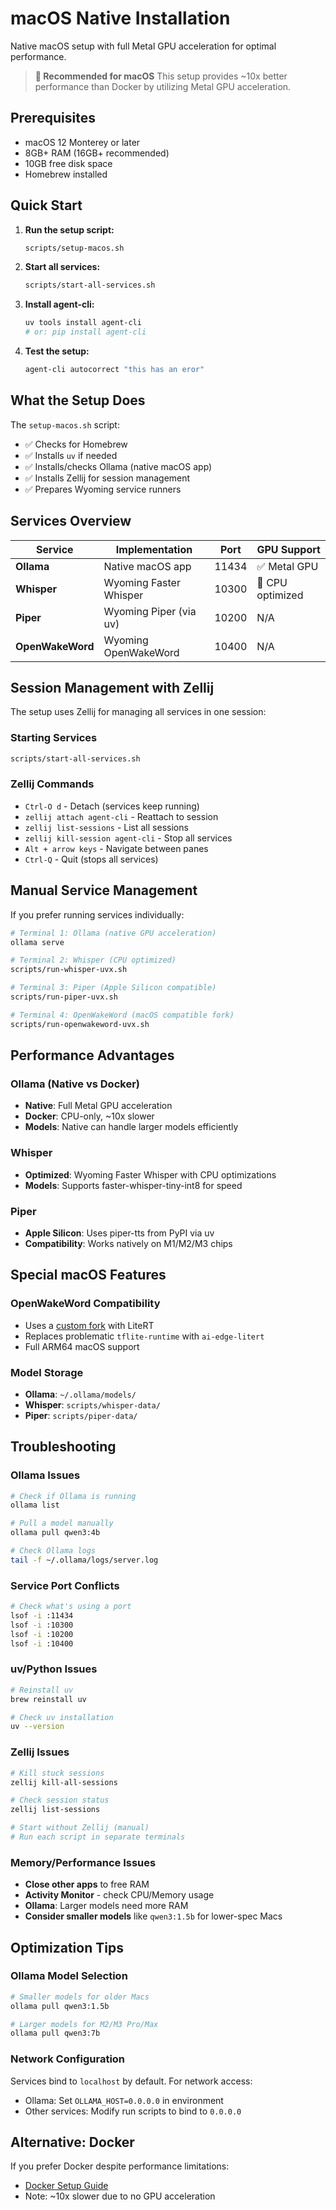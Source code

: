 # macOS Native Installation

Native macOS setup with full Metal GPU acceleration for optimal performance.

> **🍎 Recommended for macOS**
> This setup provides ~10x better performance than Docker by utilizing Metal GPU acceleration.

## Prerequisites

- macOS 12 Monterey or later
- 8GB+ RAM (16GB+ recommended)
- 10GB free disk space
- Homebrew installed

## Quick Start

1. **Run the setup script:**
   ```bash
   scripts/setup-macos.sh
   ```

2. **Start all services:**
   ```bash
   scripts/start-all-services.sh
   ```

3. **Install agent-cli:**
   ```bash
   uv tools install agent-cli
   # or: pip install agent-cli
   ```

4. **Test the setup:**
   ```bash
   agent-cli autocorrect "this has an eror"
   ```

## What the Setup Does

The `setup-macos.sh` script:
- ✅ Checks for Homebrew
- ✅ Installs `uv` if needed
- ✅ Installs/checks Ollama (native macOS app)
- ✅ Installs Zellij for session management
- ✅ Prepares Wyoming service runners

## Services Overview

| Service | Implementation | Port | GPU Support |
|---------|---------------|------|-------------|
| **Ollama** | Native macOS app | 11434 | ✅ Metal GPU |
| **Whisper** | Wyoming Faster Whisper | 10300 | 🔧 CPU optimized |
| **Piper** | Wyoming Piper (via uv) | 10200 | N/A |
| **OpenWakeWord** | Wyoming OpenWakeWord | 10400 | N/A |

## Session Management with Zellij

The setup uses Zellij for managing all services in one session:

### Starting Services
```bash
scripts/start-all-services.sh
```

### Zellij Commands
- `Ctrl-O d` - Detach (services keep running)
- `zellij attach agent-cli` - Reattach to session
- `zellij list-sessions` - List all sessions
- `zellij kill-session agent-cli` - Stop all services
- `Alt + arrow keys` - Navigate between panes
- `Ctrl-Q` - Quit (stops all services)

## Manual Service Management

If you prefer running services individually:

```bash
# Terminal 1: Ollama (native GPU acceleration)
ollama serve

# Terminal 2: Whisper (CPU optimized)
scripts/run-whisper-uvx.sh

# Terminal 3: Piper (Apple Silicon compatible)
scripts/run-piper-uvx.sh

# Terminal 4: OpenWakeWord (macOS compatible fork)
scripts/run-openwakeword-uvx.sh
```

## Performance Advantages

### Ollama (Native vs Docker)
- **Native**: Full Metal GPU acceleration
- **Docker**: CPU-only, ~10x slower
- **Models**: Native can handle larger models efficiently

### Whisper
- **Optimized**: Wyoming Faster Whisper with CPU optimizations
- **Models**: Supports faster-whisper-tiny-int8 for speed

### Piper
- **Apple Silicon**: Uses piper-tts from PyPI via uv
- **Compatibility**: Works natively on M1/M2/M3 chips

## Special macOS Features

### OpenWakeWord Compatibility
- Uses a [custom fork](https://github.com/basnijholt/wyoming-openwakeword/tree/litert) with LiteRT
- Replaces problematic `tflite-runtime` with `ai-edge-litert`
- Full ARM64 macOS support

### Model Storage
- **Ollama**: `~/.ollama/models/`
- **Whisper**: `scripts/whisper-data/`
- **Piper**: `scripts/piper-data/`

## Troubleshooting

### Ollama Issues
```bash
# Check if Ollama is running
ollama list

# Pull a model manually
ollama pull qwen3:4b

# Check Ollama logs
tail -f ~/.ollama/logs/server.log
```

### Service Port Conflicts
```bash
# Check what's using a port
lsof -i :11434
lsof -i :10300
lsof -i :10200
lsof -i :10400
```

### uv/Python Issues
```bash
# Reinstall uv
brew reinstall uv

# Check uv installation
uv --version
```

### Zellij Issues
```bash
# Kill stuck sessions
zellij kill-all-sessions

# Check session status
zellij list-sessions

# Start without Zellij (manual)
# Run each script in separate terminals
```

### Memory/Performance Issues
- **Close other apps** to free RAM
- **Activity Monitor** - check CPU/Memory usage
- **Ollama**: Larger models need more RAM
- **Consider smaller models** like `qwen3:1.5b` for lower-spec Macs

## Optimization Tips

### Ollama Model Selection
```bash
# Smaller models for older Macs
ollama pull qwen3:1.5b

# Larger models for M2/M3 Pro/Max
ollama pull qwen3:7b
```

### Network Configuration
Services bind to `localhost` by default. For network access:
- Ollama: Set `OLLAMA_HOST=0.0.0.0` in environment
- Other services: Modify run scripts to bind to `0.0.0.0`

## Alternative: Docker

If you prefer Docker despite performance limitations:
- [Docker Setup Guide](docker.md)
- Note: ~10x slower due to no GPU acceleration

